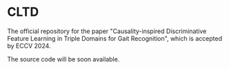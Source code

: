 # CLTD
The official repository for the paper "Causality-inspired Discriminative Feature Learning in Triple Domains for Gait Recognition", which is accepted by ECCV 2024.

The source code will be soon available.

